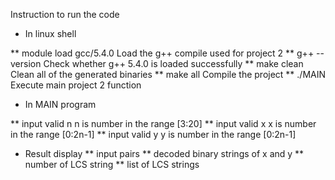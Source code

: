 Instruction to run the code

*   In linux shell

**  module load gcc/5.4.0
    Load the g++ compile used for project 2
**  g++ --version
    Check whether g++ 5.4.0 is loaded successfully
**  make clean
    Clean all of the generated binaries
**  make all
    Compile the project
**  ./MAIN
    Execute main project 2 function

*   In MAIN program

**  input valid n
    n is number in the range [3:20]
**  input valid x
    x is number in the range [0:2n-1]
**  input valid y
    y is number in the range [0:2n-1]

*   Result display
**  input pairs
**  decoded binary strings of x and y
**  number of LCS string
**  list of LCS strings
